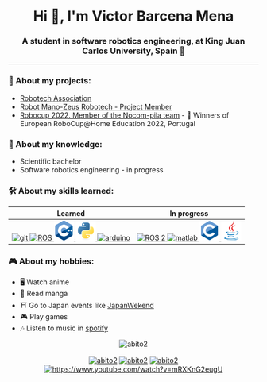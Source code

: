 <h1 align="center">Hi 👋, I'm Victor Barcena Mena</h1>

<h3 align="center">A student in software robotics engineering, at King Juan Carlos University, Spain 🤖</h3>

* * *

### 🤖 About my projects:

* [Robotech Association](https://github.com/RoboTech-URJC)
* [Robot Mano-Zeus Robotech - Project Member](https://github.com/RoboTech-URJC/Mano-Zeus)
* [Robocup 2022. Member of the Nocom-pila team](https://twitter.com/jm__guerrero/status/1533122565392285696?s=20) - 🥇 Winners of European RoboCup@Home Education 2022, Portugal

### 📖 About my knowledge:
* Scientific bachelor 
* Software robotics engineering - in progress

### 🛠️ About my skills learned:
 **Learned** | **In progress** 
:--------:|:--------:
<a href="https://git-scm.com/" target="_blank" rel="noreferrer"> <img src="https://www.vectorlogo.zone/logos/git-scm/git-scm-icon.svg" alt="git" width="40" height="40"/> <a href="https://ros.org" target="_blank" rel="noreferrer"> <img src="https://offjangir.github.io/assets/img/jpg/ros.png" alt="ROS" width="40" height="40"/> <a href="https://www.w3schools.com/cpp/" target="_blank" rel="noreferrer"> <img src="https://raw.githubusercontent.com/devicons/devicon/master/icons/cplusplus/cplusplus-original.svg" alt="cplusplus" width="40" height="40"/> <a href="https://www.python.org" target="_blank" rel="noreferrer"> <img src="https://raw.githubusercontent.com/devicons/devicon/master/icons/python/python-original.svg" alt="python" width="40" height="40"/>  <a href="https://www.arduino.cc/" target="_blank" rel="noreferrer"> <img src="https://cdn.worldvectorlogo.com/logos/arduino-1.svg" alt="arduino" width="40" height="40"/> | <a href="https://docs.ros.org/en/foxy/index.html" target="_blank" rel="noreferrer"> <img src="https://avatars.githubusercontent.com/u/3979232?s=280&v=4" alt="ROS 2" width="40" height="40"/> <a href="https://www.mathworks.com/" target="_blank" rel="noreferrer"> <img src="https://upload.wikimedia.org/wikipedia/commons/2/21/Matlab_Logo.png" alt="matlab" width="40" height="40"/> <a href="https://www.cprogramming.com/" target="_blank" rel="noreferrer"> <img src="https://raw.githubusercontent.com/devicons/devicon/master/icons/c/c-original.svg" alt="c" width="40" height="40"/>  <a href="https://www.java.com" target="_blank" rel="noreferrer"> <img src="https://raw.githubusercontent.com/devicons/devicon/master/icons/java/java-original.svg" alt="java" width="40" height="40"/>
</p>


### 🎮 About my hobbies:
* 🖥️ Watch anime
* 📖 Read manga
* ⛩️ Go to Japan events like [JapanWekend](https://www.japanweekend.com)
* 🎮 Play games
* 🎶 Listen to music in [spotify](https://open.spotify.com/user/sibprc54pysl7opy4rbxee573?si=b6fec24d873b457f)
  
  
<!--[![GitHub Streak](http://github-readme-streak-stats.herokuapp.com?user=vbarcena2020&theme=github-dark-blue&hide_border=true)](https://git.io/streak-stats)-->
<p align="center">
  <img src="http://github-readme-streak-stats.herokuapp.com?user=vbarcena2020&theme=github-dark-blue&hide_border=true" alt= "abito2"/>
</p>

<p align="center"> <a href="https://www.instagram.com/abito_2" target="blank"><img align="center" src="https://raw.githubusercontent.com/rahuldkjain/github-profile-readme-generator/master/src/images/icons/Social/instagram.svg" alt="abito2" height="30" width="30" /></a>  
<a href="https://twitter.com/abito_2" target="blank"><img align="center" src="https://raw.githubusercontent.com/rahuldkjain/github-profile-readme-generator/master/src/images/icons/Social/twitter.svg" alt="abito2" height="30" width="30" /></a> 
<a href="https://www.linkedin.com/in/víctor-bárcena-mena-400155266/" target="blank"><img align="center" src="https://raw.githubusercontent.com/rahuldkjain/github-profile-readme-generator/master/src/images/icons/Social/linked-in-alt.svg" alt="abito2" height="30" width="30" /></a>
<a href="https://www.youtube.com/channel/UCHaEDC482IjA6KO6RxA7qhg" target="blank"><img align="center" src="https://raw.githubusercontent.com/rahuldkjain/github-profile-readme-generator/master/src/images/icons/Social/youtube.svg" alt="https://www.youtube.com/watch?v=mRXKnG2eugU" height="30" width="30" /></a>  </p>
 
  
